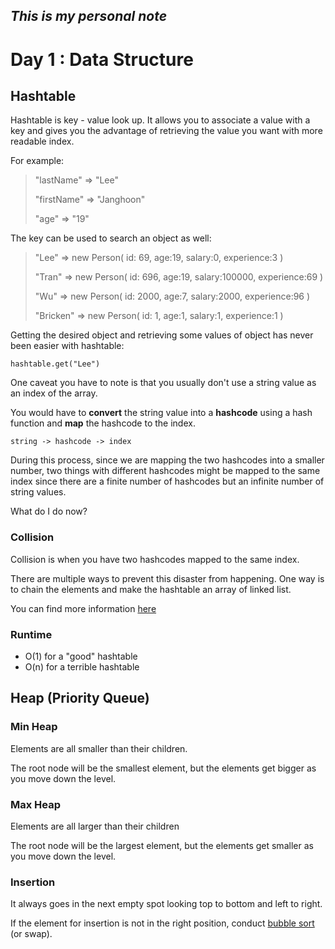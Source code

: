 *This is my personal note*
---
# Day 1 : Data Structure

## Hashtable

Hashtable is key - value look up. It allows you to associate a value with a key and gives you the advantage of retrieving the value you want with more readable index.

For example:
> "lastName" => "Lee"
>
> "firstName" => "Janghoon"
>
> "age" => "19"

The key can be used to search an object as well:
> "Lee" => new Person( id: 69, age:19, salary:0, experience:3 )
>
> "Tran" => new Person( id: 696, age:19, salary:100000, experience:69 )
>
> "Wu" => new Person( id: 2000, age:7, salary:2000, experience:96 )
>
> "Bricken" => new Person( id: 1, age:1, salary:1, experience:1 )

Getting the desired object and retrieving some values of object has never been easier with hashtable:

`hashtable.get("Lee")`


One caveat you have to note is that you usually don't use a string value as an index of the array.

You would have to **convert** the string value into a **hashcode** using a hash function and **map** the hashcode to the index.

`string -> hashcode -> index`


During this process, since we are mapping the two hashcodes into a smaller number, two things with different hashcodes might be mapped to the same index since there are a finite number of hashcodes but an infinite number of string values.

What do I do now?

### Collision
Collision is when you have two hashcodes mapped to the same index.

There are multiple ways to prevent this disaster from happening. One way is to chain the elements and make the hashtable an array of linked list.

You can find more information [here](https://en.wikipedia.org/wiki/Hash_table#Collision_resolution)

### Runtime
* O(1) for a "good" hashtable
* O(n) for a terrible hashtable

## Heap (Priority Queue)
### Min Heap
Elements are all smaller than their children.

The root node will be the smallest element, but the elements get bigger as you move down the level.

### Max Heap
Elements are all larger than their children

The root node will be the largest element, but the elements get smaller as you move down the level.

### Insertion
It always goes in the next empty spot looking top to bottom and left to right.

If the element for insertion is not in the right position, conduct [bubble sort](https://github.com/papapalapa/BoomAlgo/blob/master/Bubble_Sort.ipynb) (or swap).
